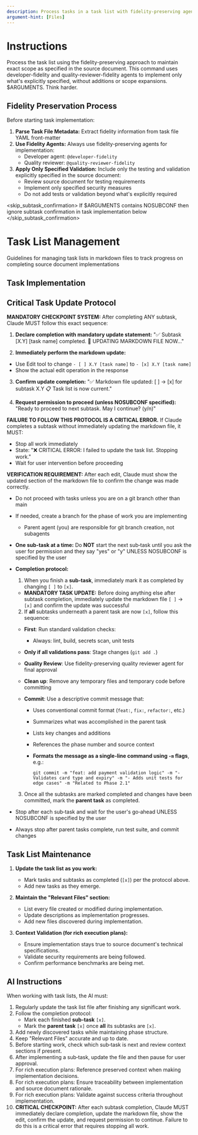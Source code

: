 ```yaml
---
description: Process tasks in a task list with fidelity-preserving agent selection
argument-hint: [Files]
---
```


# Instructions

Process the task list using the fidelity-preserving approach to maintain exact scope as specified in the source document. This command uses developer-fidelity and quality-reviewer-fidelity agents to implement only what's explicitly specified, without additions or scope expansions.
$ARGUMENTS. Think harder.

## Fidelity Preservation Process

Before starting task implementation:

1. **Parse Task File Metadata:** Extract fidelity information from task file YAML front-matter
2. **Use Fidelity Agents:** Always use fidelity-preserving agents for implementation:
   - Developer agent: `@developer-fidelity`
   - Quality reviewer: `@quality-reviewer-fidelity`
3. **Apply Only Specified Validation:** Include only the testing and validation explicitly specified in the source document:
   - Review source document for testing requirements
   - Implement only specified security measures
   - Do not add tests or validation beyond what's explicitly required

<skip_subtask_confirmation>
If $ARGUMENTS contains NOSUBCONF then ignore subtask confirmation in task implementation below
</skip_subtask_confirmation>

# Task List Management

Guidelines for managing task lists in markdown files to track progress on completing source document implementations

## Task Implementation

## Critical Task Update Protocol

**MANDATORY CHECKPOINT SYSTEM:** After completing ANY subtask, Claude MUST follow this exact sequence:

1. **Declare completion with mandatory update statement:**
   "✅ Subtask [X.Y] [task name] completed.
   🔄 UPDATING MARKDOWN FILE NOW..."

2. **Immediately perform the markdown update:**

- Use Edit tool to change `- [ ] X.Y [task name]` to `- [x] X.Y [task name]`
- Show the actual edit operation in the response

3. **Confirm update completion:**
   "✅ Markdown file updated: [ ] → [x] for subtask X.Y
   📋 Task list is now current."

4. **Request permission to proceed (unless NOSUBCONF specified):**
   "Ready to proceed to next subtask. May I continue? (y/n)"

**FAILURE TO FOLLOW THIS PROTOCOL IS A CRITICAL ERROR.** If Claude completes a subtask without immediately updating the markdown file, it MUST:

- Stop all work immediately
- State: "❌ CRITICAL ERROR: I failed to update the task list. Stopping work."
- Wait for user intervention before proceeding

**VERIFICATION REQUIREMENT:** After each edit, Claude must show the updated section of the markdown file to confirm the change was made correctly.

- Do not proceed with tasks unless you are on a git branch other than main
- If needed, create a branch for the phase of work you are implementing
  - Parent agent (you) are responsible for git branch creation, not subagents
- **One sub-task at a time:** Do **NOT** start the next sub‑task until you ask the user for permission and they say "yes" or "y" UNLESS NOSUBCONF is specified by the user
- **Completion protocol:**

  1. When you finish a **sub‑task**, immediately mark it as completed by changing `[ ]` to `[x]`.

  - **MANDATORY TASK UPDATE:** Before doing anything else after subtask completion, immediately update the markdown file `[ ]` → `[x]` and confirm the update was successful

  2. If **all** subtasks underneath a parent task are now `[x]`, follow this sequence:

  - **First**: Run standard validation checks:
    - Always: lint, build, secrets scan, unit tests
  - **Only if all validations pass**: Stage changes (`git add .`)
  - **Quality Review**: Use fidelity-preserving quality reviewer agent for final approval
  - **Clean up**: Remove any temporary files and temporary code before committing
  - **Commit**: Use a descriptive commit message that:

    - Uses conventional commit format (`feat:`, `fix:`, `refactor:`, etc.)
    - Summarizes what was accomplished in the parent task
    - Lists key changes and additions
    - References the phase number and source context
    - **Formats the message as a single-line command using `-m` flags**, e.g.:

      ```
      git commit -m "feat: add payment validation logic" -m "- Validates card type and expiry" -m "- Adds unit tests for edge cases" -m "Related to Phase 2.1"
      ```

  3. Once all the subtasks are marked completed and changes have been committed, mark the **parent task** as completed.

- Stop after each sub‑task and wait for the user's go‑ahead UNLESS NOSUBCONF is specified by the user

- Always stop after parent tasks complete, run test suite, and commit changes

## Task List Maintenance

1. **Update the task list as you work:**

   - Mark tasks and subtasks as completed (`[x]`) per the protocol above.
   - Add new tasks as they emerge.

2. **Maintain the "Relevant Files" section:**

   - List every file created or modified during implementation.
   - Update descriptions as implementation progresses.
   - Add new files discovered during implementation.

3. **Context Validation (for rich execution plans):**
   - Ensure implementation stays true to source document's technical specifications.
   - Validate security requirements are being followed.
   - Confirm performance benchmarks are being met.

## AI Instructions

When working with task lists, the AI must:

1. Regularly update the task list file after finishing any significant work.
2. Follow the completion protocol:
   - Mark each finished **sub‑task** `[x]`.
   - Mark the **parent task** `[x]` once **all** its subtasks are `[x]`.
3. Add newly discovered tasks while maintaining phase structure.
4. Keep "Relevant Files" accurate and up to date.
5. Before starting work, check which sub‑task is next and review context sections if present.
6. After implementing a sub‑task, update the file and then pause for user approval.
7. For rich execution plans: Reference preserved context when making implementation decisions.
8. For rich execution plans: Ensure traceability between implementation and source document rationale.
9. For rich execution plans: Validate against success criteria throughout implementation.
10. **CRITICAL CHECKPOINT:** After each subtask completion, Claude MUST immediately declare completion, update the markdown file, show the edit, confirm the update, and request permission to continue. Failure to do this is a critical error that requires stopping all work.
